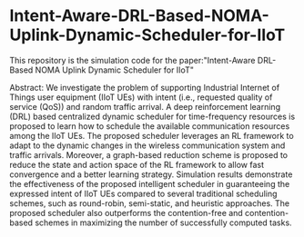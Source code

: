 # Intent-Aware-DRL-Based-NOMA-Uplink-Dynamic-Scheduler-for-IIoT

This repository is the simulation code for the paper:"Intent-Aware DRL-Based NOMA Uplink Dynamic Scheduler for IIoT"

Abstract: We investigate the problem of supporting Industrial Internet of Things user equipment (IIoT UEs) with intent (i.e., requested quality of service (QoS)) and random traffic arrival. A deep reinforcement learning (DRL) based centralized dynamic scheduler for time-frequency resources is proposed to learn how to schedule the available communication resources among the IIoT UEs. The proposed scheduler leverages an RL framework to adapt to the dynamic changes in the wireless communication system and traffic arrivals. Moreover, a graph-based reduction scheme is proposed to reduce the state and action space of the RL framework to allow fast convergence and a better learning strategy. Simulation results demonstrate the effectiveness of the proposed intelligent scheduler in guaranteeing the expressed intent of IIoT UEs compared to several traditional scheduling schemes, such as round-robin, semi-static, and heuristic approaches. The proposed scheduler also outperforms the contention-free and contention-based schemes in maximizing the number of successfully computed tasks. 
